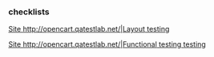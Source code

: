 ### checklists

[Site http://opencart.qatestlab.net/|Layout testing](https://docs.google.com/spreadsheets/d/1gvJAY2HJ1LGu-gCdKijyv6eU6CdmhzP1/edit#gid=813888353)

[Site http://opencart.qatestlab.net/|Functional testing testing](https://docs.google.com/spreadsheets/d/1NwEPmYik3-D4sY7GQQPmy0S4nA71tg7Q/edit#gid=1752028392)
